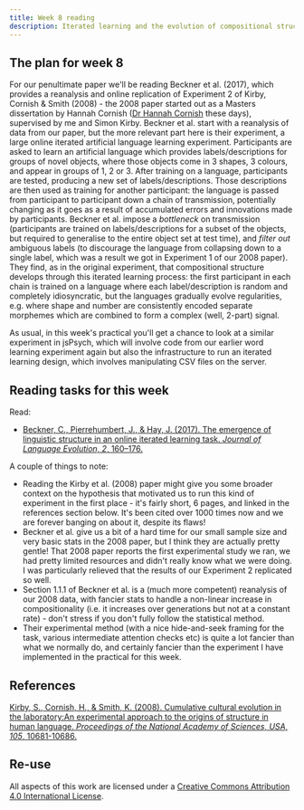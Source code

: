 ```yaml
---
title: Week 8 reading
description: Iterated learning and the evolution of compositional structure
---
```


## The plan for week 8

For our penultimate paper we'll be reading Beckner et al. (2017), which provides a reanalysis and online replication of Experiment 2 of Kirby, Cornish & Smith (2008) - the 2008 paper started out as a Masters dissertation by Hannah Cornish ([Dr Hannah Cornish](https://www.ed.ac.uk/profile/hannah-cornish) these days), supervised by me and Simon Kirby. Beckner et al. start with a reanalysis of data from our paper, but the more relevant part here is their experiment, a large online iterated artificial language learning experiment. Participants are asked to learn an artificial language which provides labels/descriptions for groups of novel objects, where those objects come in 3 shapes, 3 colours, and appear in groups of 1, 2 or 3. After training on a language, participants are tested, producing a new set of labels/descriptions. Those descriptions are then used as training for another participant: the language is passed from participant to participant down a chain of transmission, potentially changing as it goes as a result of accumulated errors and innovations made by participants. Beckner et al. impose a *bottleneck* on transmission (participants are trained on labels/descriptions for a subset of the objects, but required to generalise to the entire object set at test time), and *filter out* ambiguous labels (to discourage the language from collapsing down to a single label, which was a result we got in Experiment 1 of our 2008 paper). They find, as in the original experiment, that compositional structure develops through this iterated learning process: the first participant in each chain is trained on a language where each label/description is random and completely idiosyncratic, but the languages gradually evolve regularities, e.g. where shape and number are consistently encoded separate morphemes which are combined to form a complex (well, 2-part) signal.  

As usual, in this week's practical you'll get a chance to look at a similar experiment in jsPsych, which will involve code from our earlier word learning experiment again but also the infrastructure to run an iterated learning design, which involves manipulating CSV files on the server.

## Reading tasks for this week

Read:
- [Beckner, C., Pierrehumbert, J., & Hay, J. (2017). The emergence of linguistic structure in an online iterated learning task. *Journal of Language Evolution, 2*, 160–176.](https://doi.org/10.1093/jole/lzx001)

A couple of things to note:
- Reading the Kirby et al. (2008) paper might give you some broader context on the hypothesis that motivated us to run this kind of experiment in the first place - it's fairly short, 6 pages, and linked in the references section below. It's been cited over 1000 times now and we are forever banging on about it, despite its flaws!
- Beckner et al. give us a bit of a hard time for our small sample size and very basic stats in the 2008 paper, but I think they are actually pretty gentle! That 2008 paper reports the first experimental study we ran, we had pretty limited resources and didn't really know what we were doing. I was particularly relieved that the results of our Experiment 2 replicated so well.
- Section 1.1.1 of Beckner et al. is a (much more competent) reanalysis of our 2008 data, with fancier stats to handle a non-linear increase in compositionality (i.e. it increases over generations but not at a constant rate) - don't stress if you don't fully follow the statistical method.
- Their experimental method (with a nice hide-and-seek framing for the task, various intermediate attention checks etc) is quite a lot fancier than what we normally do, and certainly fancier than the experiment I have implemented in the practical for this week.

## References

[Kirby, S., Cornish, H., & Smith, K. (2008). Cumulative cultural evolution in the laboratory:An experimental approach to the origins of structure in human language. *Proceedings of the National Academy of Sciences, USA, 105*, 10681-10686.](http://www.lel.ed.ac.uk/~kenny/publications/kirby_08_cumulative.pdf)

## Re-use

All aspects of this work are licensed under a [Creative Commons Attribution 4.0 International License](http://creativecommons.org/licenses/by/4.0/).
